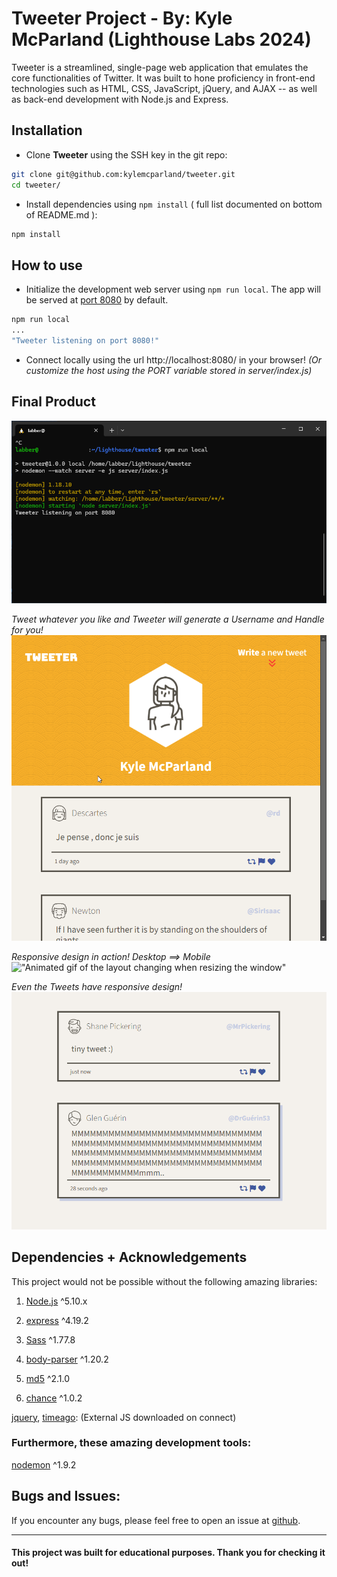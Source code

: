 # Tweeter Project - By: Kyle McParland (Lighthouse Labs 2024)

Tweeter is a streamlined, single-page web application that emulates the core functionalities of Twitter. It was built to hone proficiency in front-end technologies such as HTML, CSS, JavaScript, jQuery, and AJAX -- as well as back-end development with Node.js and Express.

## Installation

- Clone **Tweeter** using the SSH key in the git repo:

```bash
git clone git@github.com:kylemcparland/tweeter.git
cd tweeter/
```

- Install dependencies using `npm install` ( full list documented on bottom of README.md ):

```bash
npm install
```

## How to use
- Initialize the development web server using `npm run local`. The app will be served at [port 8080](http://localhost:8080/) by default.
```bash
npm run local
...
"Tweeter listening on port 8080!"
```
- Connect locally using the url http://localhost:8080/ in your browser! _(Or customize the host using the PORT variable stored in server/index.js)_

## Final Product

!["Screenshot of terminal running Tweeter"](https://raw.githubusercontent.com/kylemcparland/tweeter/master/public/images/host-tweeter.png "Screenshot of terminal running Tweeter")

_Tweet whatever you like and Tweeter will generate a Username and Handle for you!_
!["Animated gif of submitting a new Tweet"](https://raw.githubusercontent.com/kylemcparland/tweeter/master/public/images/submit-tweet.gif "Animated gif of submitting a new Tweet")

_Responsive design in action! Desktop ==> Mobile_
!["Animated gif of the layout changing when resizing the window"](https://github.com/kylemcparland/tweeter/blob/master/public/images/responsive-design.gif?raw=true "Animated gif of the layout changing when resizing the window")

_Even the Tweets have responsive design!_
!["Screenshot of two different sized Tweets"](https://raw.githubusercontent.com/kylemcparland/tweeter/master/public/images/tweet-designs.png "Screenshot of two different sized Tweets")

## Dependencies + Acknowledgements
This project would not be possible without the following amazing libraries:

1. [Node.js](https://nodejs.org/en/download/package-manager) ^5.10.x

2. [express](https://www.npmjs.com/package/express) ^4.19.2

3. [Sass](https://www.npmjs.com/package/sass) ^1.77.8

4. [body-parser](https://www.npmjs.com/package/body-parser) ^1.20.2

5. [md5](https://www.npmjs.com/package/md5) ^2.1.0

6. [chance](https://www.npmjs.com/package/chance) ^1.0.2

[jquery](https://jquery.com/), [timeago](https://www.npmjs.com/package/timeago): (External JS downloaded on connect)


### Furthermore, these amazing development tools:

[nodemon](https://www.npmjs.com/package/nodemon) ^1.9.2

## Bugs and Issues:
If you encounter any bugs, please feel free to open an issue at [github](https://github.com/kylemcparland/tweeter/issues).

---

#### This project was built for educational purposes. Thank you for checking it out!